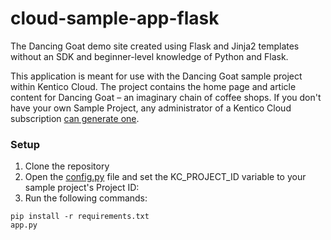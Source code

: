 # cloud-sample-app-flask
The Dancing Goat demo site created using Flask and Jinja2 templates without an SDK and beginner-level knowledge of Python and Flask.

This application is meant for use with the Dancing Goat sample project within Kentico Cloud. The project contains the home page and article content for Dancing Goat – an imaginary chain of coffee shops. If you don't have your own Sample Project, any administrator of a Kentico Cloud subscription [can generate one](https://app.kenticocloud.com/sample-project-generator).

### Setup

1. Clone the repository
2. Open the [config.py](/config.py) file and set the KC_PROJECT_ID variable to your sample project's Project ID:
3. Run the following commands:
```
pip install -r requirements.txt
app.py
```
